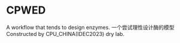 # CPWED
A workflow that tends to design enzymes.
一个尝试理性设计酶的模型
Constructed by CPU_CHINA(IDEC2023) dry lab.
